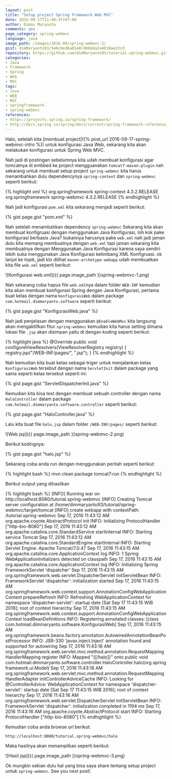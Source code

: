 ```yaml
---
layout: post
title: "Setup project Spring Framework Web MVC"
date: 2016-09-17T11:48:37+07:00
author: Dimas Maryanto
comments: yes
page_category: spring-webmvc
language: java
image_path: /images/2016-09/spring-webmvc-2/
gist: dimMaryanto93/546c0ed6a01e0c986bda2a4610ae23cd
repository: https://github.com/dimMaryanto93/tutorial.spring-webmvc.git
categories:
- Java
- Framework
- Spring
- Web
- MVC
tags:
- Java
- WEB
- MVC
- springframework
- spring-webmvc
references:
- https://projects.spring.io/spring-framework/
- http://docs.spring.io/spring/docs/current/spring-framework-reference/htmlsingle/
---
```


Halo, setelah kita [membuat project]({% post_url 2016-09-17-spring-webmvc-intro %}) untuk konfigurasi Java Web, sekarang kita akan melakukan konfigurasi untuk Spring Web MVC.

<!--more-->

Nah jadi di postingan sebelumnya kita udah membuat konfigurasi agar tomcatnya di embbed ke project mengguanakan `tomcat7-maven-plugin` nah sekarang untuk membuat setup project `spring-webmvc` kita harus menambahkan dulu dependencynya `spring-context` dan `spring-webmvc` seperti berikut:

{% highlight xml %}
<dependency>
    <groupId>org.springframework</groupId>
    <artifactId>spring-context</artifactId>
    <version>4.3.2.RELEASE</version>
</dependency>
<dependency>
    <groupId>org.springframework</groupId>
    <artifactId>spring-webmvc</artifactId>
    <version>4.3.2.RELEASE</version>
</dependency>
{% endhighlight %}

Nah jadi konfigurasi `pom.xml` kita sekarang menjadi seperti berikut:

{% gist page.gist "pom.xml" %}

Nah setelah menambahkan dependency `spring-webmvc` Sekarang kita akan membuat konfigruasi dengan menggunakan Java Konfigurasi, loh kok pake konfigurasi berbasis Java? bukannya harusnya pake `web.xml` nah jadi jaman dulu kita memang membuatnya dengan `web.xml` tapi jaman sekarang kita membuatnya dengan Menggunakan Java Konfigurasi karena saya sendiri lebih suka menggunakan Java Konfigurasi ketimbang XML Konfigruasi. ok lanjut ke topik, jadi klo dilihat `maven-archetype-webapp` udah membuatkan kita file `web.xml` seperti berikut:

![Konfigurasi web.xml]({{ page.image_path }}spring-webmvc-1.png)

Nah sekarang coba hapus file `web.xml`nya dalam folder `WEB-INF` kemudian kita akan membuat konfigurasi Spring dengan Java Konfigurasi, pertama buat kelas dengan nama `KonfigurasiWeb` dalam package `com.hotmail.dimmaryanto.software` seperti berikut:

{% gist page.gist "KonfigurasiWeb.java" %}

Nah jadi penjelasan dengan menggunakan `@EnableWebMvc` kita langsung akan mengaktifkan fitur `spring-webmvc` kemudian kita harus setting dimana lokasi file `.jsp` akan disimpan yaitu di dengan koding seperti berikut:

{% highlight java %}
@Override
public void configureViewResolvers(ViewResolverRegistry registry) {
    registry.jsp("/WEB-INF/pages/", ".jsp");
}
{% endhighlight %}

Nah kemudian kita buat kelas sebagai triger untuk menjalankan kelas `KonfigurasiWeb` tersebut dengan nama `ServletInit` dalam package yang sama seperti kelas tersebut seperti ini:

{% gist page.gist "ServletDispatcherInit.java" %}

Kemudian kita bisa test dengan membuat sebuah controller dengan nama `HaloController` dalam package `com.hotmail.dimmaryanto.software.controller` seperti berikut:

{% gist page.gist "HaloController.java" %}

Lalu kita buat file `halo.jsp` dalam folder `/WEB-INF/pages/` seperti berikut:

![Web jsp]({{ page.image_path }}spring-webmvc-2.png)

Berikut kodingnya:

{% gist page.gist "halo.jsp" %}

Sekarang coba anda run dengan menggunakan peritah seperti berikut:

{% highlight bash %}
mvn clean package tomcat7:run
{% endhighlight %}

Berikut output yang dihasilkan

{% highlight bash %}
[INFO] Running war on http://localhost:8080/tutorial.spring-webmvc
[INFO] Creating Tomcat server configuration at /home/dimmaryanto93/tutorial/spring-webmvc/target/tomcat
[INFO] create webapp with contextPath: /tutorial.spring-webmvc
Sep 17, 2016 11:43:12 AM org.apache.coyote.AbstractProtocol init
INFO: Initializing ProtocolHandler ["http-bio-8080"]
Sep 17, 2016 11:43:12 AM org.apache.catalina.core.StandardService startInternal
INFO: Starting service Tomcat
Sep 17, 2016 11:43:12 AM org.apache.catalina.core.StandardEngine startInternal
INFO: Starting Servlet Engine: Apache Tomcat/7.0.47
Sep 17, 2016 11:43:15 AM org.apache.catalina.core.ApplicationContext log
INFO: 1 Spring WebApplicationInitializers detected on classpath
Sep 17, 2016 11:43:15 AM org.apache.catalina.core.ApplicationContext log
INFO: Initializing Spring FrameworkServlet 'dispatcher'
Sep 17, 2016 11:43:15 AM org.springframework.web.servlet.DispatcherServlet initServletBean
INFO: FrameworkServlet 'dispatcher': initialization started
Sep 17, 2016 11:43:15 AM org.springframework.web.context.support.AnnotationConfigWebApplicationContext prepareRefresh
INFO: Refreshing WebApplicationContext for namespace 'dispatcher-servlet': startup date [Sat Sep 17 11:43:15 WIB 2016]; root of context hierarchy
Sep 17, 2016 11:43:15 AM org.springframework.web.context.support.AnnotationConfigWebApplicationContext loadBeanDefinitions
INFO: Registering annotated classes: [class com.hotmail.dimmaryanto.software.KonfigurasiWeb]
Sep 17, 2016 11:43:15 AM org.springframework.beans.factory.annotation.AutowiredAnnotationBeanPostProcessor <init>
INFO: JSR-330 'javax.inject.Inject' annotation found and supported for autowiring
Sep 17, 2016 11:43:16 AM org.springframework.web.servlet.mvc.method.annotation.RequestMappingHandlerMapping register
INFO: Mapped "{[/halo]}" onto public void com.hotmail.dimmaryanto.software.controller.HaloController.halo(org.springframework.ui.Model)
Sep 17, 2016 11:43:16 AM org.springframework.web.servlet.mvc.method.annotation.RequestMappingHandlerAdapter initControllerAdviceCache
INFO: Looking for @ControllerAdvice: WebApplicationContext for namespace 'dispatcher-servlet': startup date [Sat Sep 17 11:43:15 WIB 2016]; root of context hierarchy
Sep 17, 2016 11:43:16 AM org.springframework.web.servlet.DispatcherServlet initServletBean
INFO: FrameworkServlet 'dispatcher': initialization completed in 1194 ms
Sep 17, 2016 11:43:16 AM org.apache.coyote.AbstractProtocol start
INFO: Starting ProtocolHandler ["http-bio-8080"]
{% endhighlight %}

Kemudian coba anda browse url berikut:

```
http://localhost:8080/tutorial.spring-webmvc/halo
```

Maka hasilnya akan menampilkan seperti berikut:

![Hasil jsp]({{ page.image_path }}spring-webmvc-3.png)

Ok mungkin sekian dulu hal yang bisa saya share tentang setup project untuk `spring-webmvc`. See you next post!.
